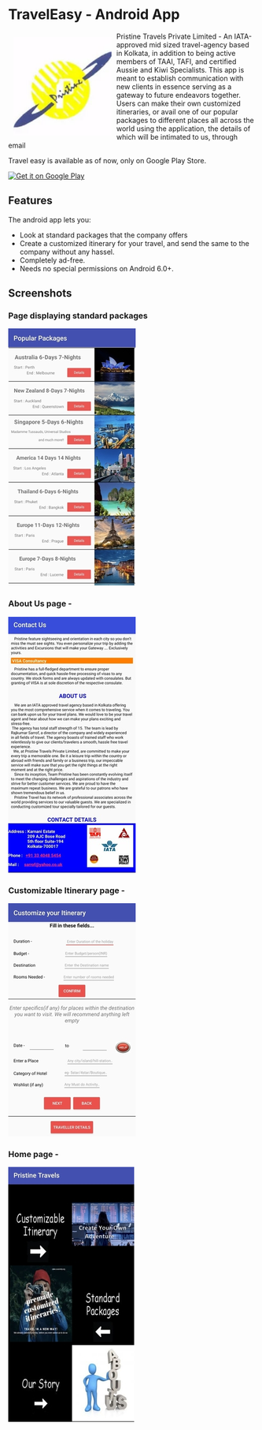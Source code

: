 # TravelEasy - Android App

<img src="Images/logo.jpg" align="left"
width="200" hspace="10" vspace="10">

Pristine Travels Private Limited - An IATA-approved mid sized travel-agency based in Kolkata, in addition to being active members of TAAI, TAFI, and certified Aussie and Kiwi Specialists. This app is meant to establish communication with new clients in essence serving as a gateway to future endeavors together. Users can make their own customized itineraries, or avail one of our popular packages to different places all across the world using the application, the details of which will be intimated to us, through email

Travel easy is available as of now, only on Google Play Store.

<p align="left">
<a href="https://play.google.com/store/apps/details?id=com.pristinetravel.pristinetravels">
    <img alt="Get it on Google Play"
        height="80"
        src="https://play.google.com/intl/en_us/badges/images/generic/en_badge_web_generic.png" />
</a>


## Features

The android app lets you:
- Look at standard packages that the company offers
- Create a customized itinerary for your travel, and send the same to the company without any hassel.
- Completely ad-free.
- Needs no special permissions on Android 6.0+.

## Screenshots

### Page displaying standard packages
<img src = "Images/package.jpg"/>
   
### About Us page -
<img src = "Images/aboutus.jpg"/>

### Customizable Itinerary page -
<img src = "Images/customized.jpg"/>
   
### Home page -
<img src = "Images/homepage.jpg"/>